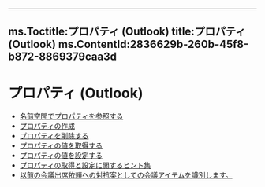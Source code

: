 

---
ms.Toctitle:プロパティ (Outlook)
title:プロパティ (Outlook)
ms.ContentId:2836629b-260b-45f8-b872-8869379caa3d
---
# プロパティ (Outlook)


- [名前空間でプロパティを参照する](c1c7bfa9-64d7-81d2-84e7-f0a4c57780b3.md)
- [プロパティの作成](511754a6-e9b7-6ad6-7159-62105ec53a76.md)
- [プロパティを削除する](69d97b27-f60e-6c7a-36c8-a10986101219.md)
- [プロパティの値を取得する](fbdda3e8-4089-c68c-ab27-9529cc6fd163.md)
- [プロパティの値を設定する](34fc2c20-dbdf-2947-e083-4a8014a7e915.md)
- [プロパティの取得と設定に関するヒント集](ec087bf8-cfac-9b20-3cb2-3bd308c5c63d.md)
- [以前の会議出席依頼への対抗案としての会議アイテムを識別します。](42d53f48-d9de-18d8-d39b-86feceff0eaa.md)




